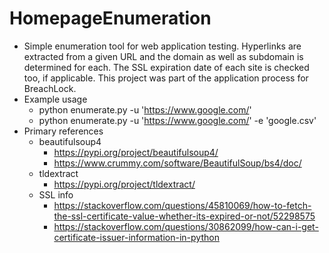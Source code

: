 # HomepageEnumeration
* Simple enumeration tool for web application testing. Hyperlinks are extracted from a given URL and the domain as well as subdomain is determined for each. The SSL expiration date of each site is checked too, if applicable. This project was part of the application process for BreachLock.
* Example usage
  * python enumerate.py -u 'https://www.google.com/'
  * python enumerate.py -u 'https://www.google.com/' -e 'google.csv'
* Primary references
  * beautifulsoup4
    * https://pypi.org/project/beautifulsoup4/
    * https://www.crummy.com/software/BeautifulSoup/bs4/doc/
  * tldextract
    * https://pypi.org/project/tldextract/
  * SSL info
    * https://stackoverflow.com/questions/45810069/how-to-fetch-the-ssl-certificate-value-whether-its-expired-or-not/52298575
    * https://stackoverflow.com/questions/30862099/how-can-i-get-certificate-issuer-information-in-python
